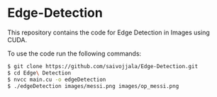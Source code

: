 # Edge-Detection
This repository contains the code for Edge Detection in Images using CUDA. 

To use the code run the following commands:
```sh
$ git clone https://github.com/saivojjala/Edge-Detection.git
$ cd Edge\ Detection
$ nvcc main.cu -o edgeDetection
$ ./edgeDetection images/messi.png images/op_messi.png
```
